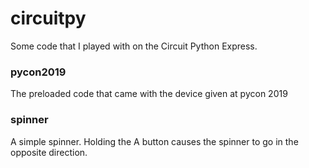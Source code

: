 circuitpy
=========

Some code that I played with on the Circuit Python Express.

### pycon2019

The preloaded code that came with the device given at pycon 2019

### spinner

A simple spinner.  Holding the A button causes the spinner to go in the
opposite direction.
